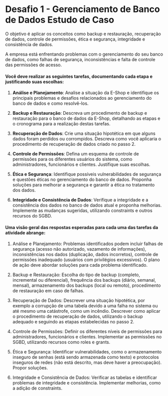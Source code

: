 # Desafio 1 - Gerenciamento de Banco de Dados Estudo de Caso 

O objetivo é aplicar os conceitos como backup e restauração, recuperação de dados, controle de permissões, ética e segurança, integridade e consistência de dados.

A empresa está enfrentando problemas com o gerenciamento do seu banco de dados, como falhas de segurança, inconsistências e falta de 
controle das permissões de acesso.

#### Você deve realizar as seguintes tarefas, documentando cada etapa e justificando suas escolhas:

1. **Análise e Planejamento**: Analise a situação da E-Shop e identifique os principais problemas e desafios relacionados ao gerenciamento do banco de dados e como resolvê-los.

2. **Backup e Restauração**: Descreva um procedimento de backup e restauração para o banco de dados da E-Shop, detalhando as etapas e o cronograma para a realização destas tarefas.

3. **Recuperação de Dados**: Crie uma situação hipotética em que alguns dados foram perdidos ou corrompidos. Descreva como você aplicaria o procedimento de recuperação de dados criado no passo 2.

4. **Controle de Permissões**: Defina um esquema de controle de permissões para os diferentes usuários do sistema, como administradores, funcionários e clientes. Justifique suas escolhas.

5. **Ética e Segurança**: Identifique possíveis vulnerabilidades de segurança e questões éticas no gerenciamento do banco de dados. Proponha soluções para melhorar a segurança e garantir a ética no tratamento dos dados.

6. **Integridade e Consistência de Dados**: Verifique a integridade e a consistência dos dados no banco de dados atual e proponha melhorias. Implemente as mudanças sugeridas, utilizando constraints e outros recursos do SGBD.

#### Uma visão geral das respostas esperadas para cada uma das tarefas da atividade abrange:

1. Análise e Planejamento: Problemas identificados podem incluir falhas de segurança (acesso não autorizado, vazamento de informações), inconsistências nos dados (duplicação, dados incorretos), controle de permissões inadequado (usuários com privilégios excessivos). O plano de ação deve abordar soluções para cada problema identificado.

2. Backup e Restauração: Escolha do tipo de backup (completo, incremental ou diferencial), frequência dos backups (diário, semanal, mensal), armazenamento dos backups (local ou remoto), procedimento de restauração em caso de falhas.

3. Recuperação de Dados: Descrever uma situação hipotética, por exemplo a corrupção de uma tabela devido a uma falha no sistema ou até mesmo uma catástrofe, como um incêndio. Descrever como aplicar o procedimento de recuperação de dados, utilizando o backup adequado e seguindo as etapas estabelecidas no passo 2.

4. Controle de Permissões: Definir os diferentes níveis de permissões para administradores, funcionários e clientes. Implementar as permissões no SGBD, utilizando recursos como roles e grants.

5. Ética e Segurança: Identificar vulnerabilidades, como o armazenamento inseguro de senhas (está sendo armazenada como texto) e protocolos inseguros de redes (não está descrito, mas deve haver a preocupação). Propor soluções.

6. Integridade e Consistência de Dados: Verificar as tabelas e identificar problemas de integridade e consistência. Implementar melhorias, como a adição de constraints.
